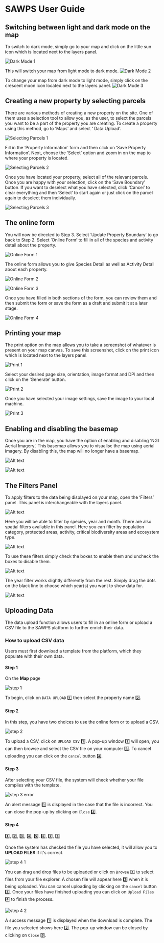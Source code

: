 # SAWPS User Guide

## Switching between light and dark mode on the map

To switch to dark mode, simply go to your map and click on the little sun icon which is located next to the layers panel.

![Dark Mode 1](img/dark-mode-1.png)

This will switch your map from light mode to dark mode.
![Dark Mode 2](img/dark-mode-2.png)

To change your map from dark mode to light mode, simply click on the crescent moon icon located next to the layers panel.
![Dark Mode 3](img/dark-mode-3.png)

## Creating a new property by selecting parcels

There are various methods of creating a new property on the site. One of them uses a selection tool to allow you, as the user, to select the parcels you want to be a part of the property you are creating.
To create a property using this method, go to ‘Maps’ and select ‘ Data Upload’.

![Selecting Parcels 1](img/selecting-parcels-1.png)

Fill in the ‘Property Information’ form and then click on ‘Save Property Information’. Next, choose the ‘Select’ option and zoom in on the map to where your property is located.

![Selecting Parcels 2](img/selecting-parcels-2.png)

Once you have located your property, select all of the relevant parcels. Once you are happy with your selection, click on the ‘Save Boundary’ button. If you want to deselect what you have selected, click ‘Cancel’ to clear everything and then ‘Select’ to start again or just click on the parcel again to deselect them individually.

![Selecting Parcels 3](img/selecting-parcels-3.png)

## The online form

You will now be directed to Step 3. Select ‘Update Property Boundary’ to go back to Step 2. Select ‘Online Form’ to fill in all of the species and activity detail about the property.

![Online Form 1](img/online-form-1.png)

The online form allows you to give Species Detail as well as Activity Detail about each property.

![Online Form 2](img/online-form-2.png)

![Online Form 3](img/online-form-3.png)

Once you have filled in both sections of the form, you can review them and then submit the form or save the form as a draft and submit it at a later stage.

![Online Form 4](img/online-form-4.png)

## Printing your map

The print option on the map allows you to take a screenshot of whatever is present on your map canvas. To save this screenshot, click on the print icon which is located next to the layers panel.

![Print 1](img/print-1.png)

Select your desired page size, orientation, image format and DPI and then click on the ‘Generate’ button.

![Print 2](img/print-2.png)

Once you have selected your image settings, save the image to your local machine.

![Print 3](img/print-3.png)

## Enabling and disabling the basemap

Once you are in the map, you have the option of enabling and disabling ‘NGI Aerial Imagery’. This basemap allows you to visualise the map using aerial imagery. By disabling this, the map will no longer have a basemap.

![Alt text](img/basemap-1.png)

![Alt text](img/basemap-2.png)

## The Filters Panel

To apply filters to the data being displayed on your map, open the ‘Filters’ panel. This panel is interchangeable with the layers panel.

![Alt text](img/filters-1.png)

Here you will be able to filter by species, year and month. There are also spatial filters available in this panel. Here you can filter by population category, protected areas, activity, critical biodiversity areas and ecosystem type.

![Alt text](img/filters-2.png)

To use these filters simply check the boxes to enable them and uncheck the boxes to disable them.

![Alt text](img/filters-3.png)

The year filter works slightly differently from the rest. Simply drag the dots on the black line to choose which year(s) you want to show data for.

![Alt text](img/filters-4.png)

## Uploading Data

The data upload function allows users to fill in an online form or upload a CSV file to the SAWPS platform to further enrich their data.

### How to upload CSV data

Users must first download a template from the platform, which they populate with their own data.

#### Step 1

On the **Map** page

![step 1](img/upload-data-step-1.png)

To begin, click on `DATA UPLOAD` 1️⃣ then select the property name 2️⃣.

#### Step 2

In this step, you have two choices to use the online form or to upload a CSV.

![step 2](img/upload-data-step-2.png)

To upload a CSV, click on `UPLOAD CSV` 1️⃣. A pop-up window 2️⃣ will open, you can then browse and select the CSV file on your computer 3️⃣. To cancel uploading you can click on the `cancel` button 4️⃣.

#### Step 3

After selecting your CSV file, the system will check whether your file complies with the template.

![step 3 error](img/upload-data-step-3-error.png)

An alert message 1️⃣ is displayed in the case that the file is incorrect. You can close the pop-up by clicking on `Close` 2️⃣.

#### Step 4

1️⃣, 2️⃣, 3️⃣, 4️⃣, 5️⃣, 6️⃣, 7️⃣, 8️⃣

Once the system has checked the file you have selected, it will allow you to **UPLOAD FILES** if it's correct.

![step 4 1](img/upload-data-step-4-1.png)

You can drag and drop files to be uploaded or click on `Browse` 1️⃣ to select files from your file explorer. A chosen file will appear here 2️⃣ when it is being uploaded. You can cancel uploading by clicking on the `cancel` button 3️⃣. Once your files have finished uploading you can click on `Upload Files` 4️⃣ to finish the process.

![step 4 2](img/upload-data-step-4-2.png)

A success message 1️⃣ is displayed when the download is complete. The file you selected shows here 2️⃣. The pop-up window can be closed by clicking on `Close` 3️⃣.
